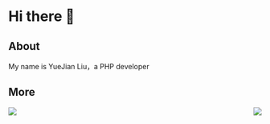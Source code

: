 # Hi there 👋

## About

My name is YueJian Liu，a PHP developer

## More

<img align="left" src="https://github-readme-stats.vercel.app/api?username=PandaLIU-1111&show_icons=true" />


<img align="right" src="https://github-readme-stats.vercel.app/api/top-langs/?username=PandaLIU-1111&layout=compact&show_icons=true&theme=flat&hide_title=true" />


<!--
**PandaLIU-1111/PandaLIU-1111** is a ✨ _special_ ✨ repository because its `README.md` (this file) appears on your GitHub profile.

Here are some ideas to get you started:

- 🔭 I’m currently working on ...
- 🌱 I’m currently learning ...
- 👯 I’m looking to collaborate on ...
- 🤔 I’m looking for help with ...
- 💬 Ask me about ...
- 📫 How to reach me: ...
- 😄 Pronouns: ...
- ⚡ Fun fact: ...
-->
